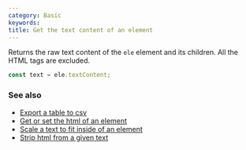 ```yaml
---
category: Basic
keywords:
title: Get the text content of an element
---
```


Returns the raw text content of the `ele` element and its children. All the HTML tags are excluded.

```js
const text = ele.textContent;
```

### See also

-   [Export a table to csv](/export-a-table-to-csv)
-   [Get or set the html of an element](/get-or-set-the-html-of-an-element)
-   [Scale a text to fit inside of an element](/scale-a-text-to-fit-inside-of-an-element)
-   [Strip html from a given text](/strip-html-from-a-given-text)
